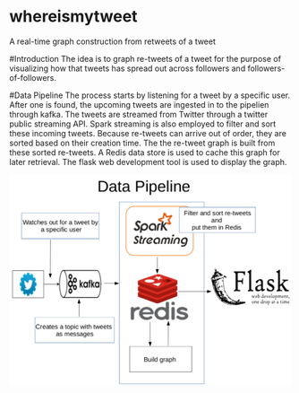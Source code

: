 # whereismytweet
A real-time graph construction from retweets of a tweet
 
#Introduction 
The idea is to graph re-tweets of a tweet for the purpose of visualizing how that tweets has spread out across followers and followers-of-followers.

#Data Pipeline 
The process starts by listening for a tweet by a specific user. After one is found, the upcoming tweets are ingested in to the pipelien through kafka. The tweets are streamed from Twitter through a twitter public streaming API. Spark streaming is also employed to filter and sort these incoming tweets. Because re-tweets can arrive out of order, they are sorted based on their creation time. The the re-tweet graph is built from these sorted re-tweets. A Redis data store is used to cache this graph for later retrieval. The flask web development tool is used to display the graph.

![alt tag](https://raw.githubusercontent.com/henokyen/whereismytweet/master/InsightDataengineering_Henok_architecture.png)

